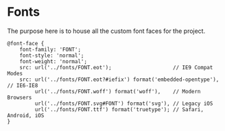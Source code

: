 Fonts
===================

The purpose here is to house all the custom font faces for the project.

```
@font-face {
    font-family: 'FONT';
    font-style: 'normal';
    font-weight: 'normal';
    src: url('../fonts/FONT.eot');                    // IE9 Compat Modes 
    src: url('../fonts/FONT.eot?#iefix') format('embedded-opentype'), // IE6-IE8 
         url('../fonts/FONT.woff') format('woff'),    // Modern Browsers 
         url('../fonts/FONT.svg#FONT') format('svg'), // Legacy iOS 
         url('../fonts/FONT.ttf') format('truetype'); // Safari, Android, iOS 
}
```